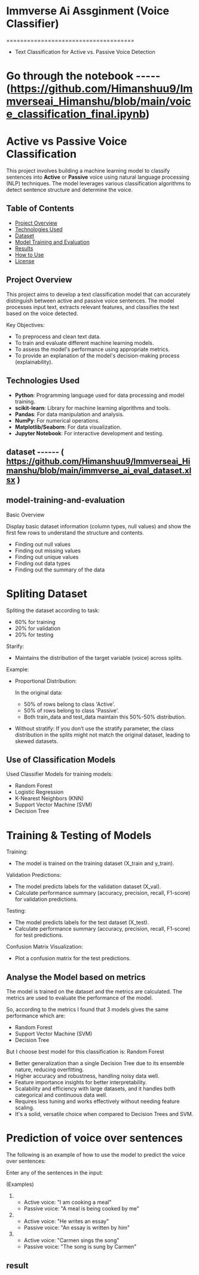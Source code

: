 # Immverse Ai Assginment (Voice Classifier)
=====================================
- Text Classification for Active vs. Passive Voice Detection
 
 # Go through the notebook -----(https://github.com/Himanshuu9/Immverseai_Himanshu/blob/main/voice_classification_final.ipynb)

# Active vs Passive Voice Classification

This project involves building a machine learning model to classify sentences into **Active** or **Passive** voice using natural language processing (NLP) techniques. The model leverages various classification algorithms to detect sentence structure and determine the voice.

## Table of Contents

- [Project Overview](#project-overview)
- [Technologies Used](#technologies-used)
- [Dataset](#dataset)
- [Model Training and Evaluation](#model-training-and-evaluation)
- [Results](#results)
- [How to Use](#how-to-use)
- [License](#license)

## Project Overview

This project aims to develop a text classification model that can accurately distinguish between active and passive voice sentences. The model processes input text, extracts relevant features, and classifies the text based on the voice detected.

Key Objectives:
- To preprocess and clean text data.
- To train and evaluate different machine learning models.
- To assess the model's performance using appropriate metrics.
- To provide an explanation of the model's decision-making process (explainability).

## Technologies Used

- **Python**: Programming language used for data processing and model training.
- **scikit-learn**: Library for machine learning algorithms and tools.
- **Pandas**: For data manipulation and analysis.
- **NumPy**: For numerical operations.
- **Matplotlib/Seaborn**: For data visualization.
- **Jupyter Notebook**: For interactive development and testing.

## dataset ------ ( https://github.com/Himanshuu9/Immverseai_Himanshu/blob/main/immverse_ai_eval_dataset.xlsx )

## model-training-and-evaluation 
Basic Overview

Display basic dataset information (column types, null values) and show the first few rows to understand the structure and contents.
- Finding out null values 
- Finding out missing values
- Finding out unique values
- Finding out data types
- Finding out the summary of the data

# Spliting Dataset

Spliting the dataset according to task:
- 60% for training
- 20% for validation
- 20% for testing

Starify:
- Maintains the distribution of the target variable (voice) across splits.

Example:

* Proportional Distribution:

    In the original data:
   - 50% of rows belong to class 'Active'.
   - 50% of rows belong to class 'Passive'.
   - Both train_data and test_data maintain this 50%-50% distribution.
* Without stratify: If you don’t use the stratify parameter, the class distribution in the splits might not match the original dataset, leading to skewed datasets.

## Use of Classification Models

Used Classifier Models for training models:
- Random Forest
- Logistic Regression
- K-Nearest Neighbors (KNN)
- Support Vector Machine (SVM)
- Decision Tree

# Training & Testing of Models

Training:
- The model is trained on the training dataset (X_train and y_train).

Validation Predictions:
- The model predicts labels for the validation dataset (X_val).
- Calculate performance summary (accuracy, precision, recall, F1-score) for validation predictions.

Testing:
- The model predicts labels for the test dataset (X_test).
- Calculate performance summary (accuracy, precision, recall, F1-score) for test predictions.

Confusion Matrix Visualization:
- Plot a confusion matrix for the test predictions.

## Analyse the Model based on metrics

The model is trained on the dataset and the metrics are calculated. The metrics are used to evaluate the performance of the model.

So, according to the metrics I found that 3 models gives the same performance which are:
- Random Forest
- Support Vector Machine (SVM)
- Decision Tree

But I choose best model for this classification is: Random Forest

- Better generalization than a single Decision Tree due to its ensemble nature, reducing overfitting.
- Higher accuracy and robustness, handling noisy data well.
- Feature importance insights for better interpretability.
- Scalability and efficiency with large datasets, and it handles both categorical and continuous data well.
- Requires less tuning and works effectively without needing feature scaling.
- It's a solid, versatile choice when compared to Decision Trees and SVM.

# Prediction of voice over sentences

The following is an example of how to use the model to predict the voice over sentences:

Enter any of the sentences in the input:

(Examples)

1. * Active voice: "I am cooking a meal"
   * Passive voice: "A meal is being cooked by me"

2. * Active voice: "He writes an essay"
   * Passive voice: "An essay is written by him"

3. * Active voice: "Carmen sings the song"
   * Passive voice: "The song is sung by Carmen"


## result


